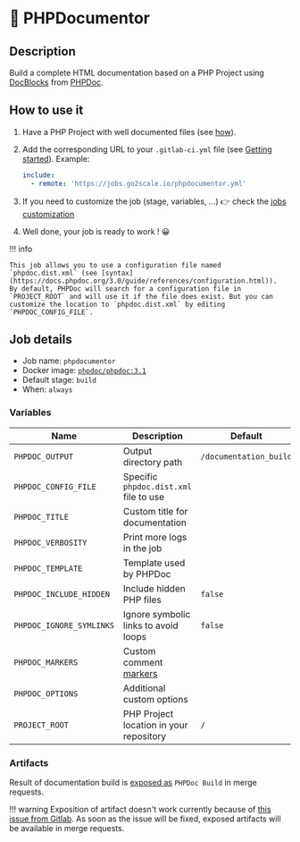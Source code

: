 # 📑 PHPDocumentor

## Description

Build a complete HTML documentation based on a PHP Project using [DocBlocks](https://docs.phpdoc.org/3.0/guide/guides/docblocks.html) from [PHPDoc](https://www.phpdoc.org/).

## How to use it

1. Have a PHP Project with well documented files (see [how](https://docs.phpdoc.org/3.0/guide/guides/docblocks.html)).
2. Add the corresponding URL to your `.gitlab-ci.yml` file (see [Getting
   started](/getting-started)). Example:

    ```yaml
    include:
      - remote: 'https://jobs.go2scale.io/phpdocumentor.yml'
    ```

3. If you need to customize the job (stage, variables, ...) 👉 check the [jobs
   customization](/getting-started/#jobs-customization)

4. Well done, your job is ready to work ! 😀

!!! info 

    This job allows you to use a configuration file named `phpdoc.dist.xml` (see [syntax](https://docs.phpdoc.org/3.0/guide/references/configuration.html)). 
    By default, PHPDoc will search for a configuration file in `PROJECT_ROOT` and will use it if the file does exist. But you can customize the location to `phpdoc.dist.xml` by editing `PHPDOC_CONFIG_FILE`.

## Job details

* Job name: `phpdocumentor`
* Docker image:
[`phpdoc/phpdoc:3.1`](https://hub.docker.com/r/phpdoc/phpdoc)
* Default stage: `build`
* When: `always`

### Variables

| Name | Description | Default |
| ---- | ----------- | ------- |
| `PHPDOC_OUTPUT`<img width=100/> | Output directory path<img width=175/> | `/documentation_build` <img width=100/>|
| `PHPDOC_CONFIG_FILE` | Specific `phpdoc.dist.xml` file to use | ` ` |
| `PHPDOC_TITLE` | Custom title for documentation | ` ` |
| `PHPDOC_VERBOSITY` | Print more logs in the job | ` ` |
| `PHPDOC_TEMPLATE` | Template used by PHPDoc | ` ` |
| `PHPDOC_INCLUDE_HIDDEN` | Include hidden PHP files | `false` |
| `PHPDOC_IGNORE_SYMLINKS` | Ignore symbolic links to avoid loops | `false` |
| `PHPDOC_MARKERS` | Custom comment [markers](https://docs.phpdoc.org/3.0/guide/guides/running-phpdocumentor.html#Markers) | ` ` |
| `PHPDOC_OPTIONS` | Additional custom options  | ` ` |
| `PROJECT_ROOT` | PHP Project location in your repository | `/` |

### Artifacts

Result of documentation build is [exposed
as](https://docs.gitlab.com/ee/ci/yaml/#artifactsexpose_as) `PHPDoc Build` in
merge requests.

!!! warning
    Exposition of artifact doesn't work currently because of [this issue from
    Gitlab](https://gitlab.com/gitlab-org/gitlab/-/issues/37129). As soon as
    the issue will be fixed, exposed artifacts will be available in merge
    requests.
